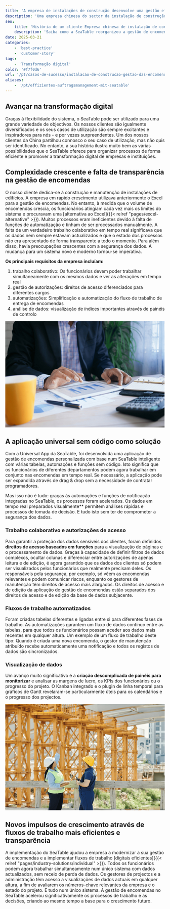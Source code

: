 ```yaml
---
title: 'A empresa de instalações de construção desenvolve uma gestão eficiente de encomendas com o SeaTable'
description: 'Uma empresa chinesa do sector da instalação de construção reorganizou o seu sistema de gestão de encomendas com o SeaTable, avançando com sucesso na sua transformação digital. O resultado é um sistema de gestão moderno e altamente eficiente com uma aplicação universal.'
seo:
    title: 'História de um cliente Empresa chinesa de instalação de construção | SeaTable'
    description: 'Saiba como a SeaTable reorganizou a gestão de encomendas e iniciou a transformação digital numa empresa de instalações de construção'
date: 2025-03-21
categories:
    - 'best-practice'
    - 'customer-story'
tags:
    - 'Transformação digital'
color: '#f7f0d6'
url: '/pt/casos-de-sucesso/instalacao-de-construcao-gestao-das-encomendas'
aliases:
    - '/pt/effizientes-auftragsmanagement-mit-seatable'
---
```


## Avançar na transformação digital

Graças à flexibilidade do sistema, o SeaTable pode ser utilizado para uma grande variedade de objectivos. Os nossos clientes são igualmente diversificados e os seus casos de utilização são sempre excitantes e inspiradores para nós - e por vezes surpreendentes. Um dos nossos clientes da China partilhou connosco o seu caso de utilização, mas não quis ser identificado. No entanto, a sua história ilustra muito bem as várias possibilidades que o SeaTable oferece para organizar processos de forma eficiente e promover a transformação digital de empresas e instituições.

## Complexidade crescente e falta de transparência na gestão de encomendas

O nosso cliente dedica-se à construção e manutenção de instalações de edifícios. A empresa em rápido crescimento utilizava anteriormente o Excel para a gestão de encomendas. No entanto, à medida que o volume de encomendas crescia, os funcionários atingiam cada vez mais os limites do sistema e procuravam uma [alternativa ao Excel]({{< relref "pages/excel-alternative" >}}). Muitos processos eram ineficientes devido à falta de funções de automatização e tinham de ser processados manualmente. A falta de um verdadeiro trabalho colaborativo em tempo real significava que os dados nem sempre estavam actualizados e que o estado dos processos não era apresentado de forma transparente a todo o momento. Para além disso, havia preocupações crescentes com a segurança dos dados. A mudança para um sistema novo e moderno tornou-se imperativa.

**Os principais requisitos da empresa incluíam:**

1. trabalho colaborativo: Os funcionários devem poder trabalhar simultaneamente com os mesmos dados e ver as alterações em tempo real
1. gestão de autorizações: direitos de acesso diferenciados para diferentes cargos
1. automatizações: Simplificação e automatização do fluxo de trabalho de entrega de encomendas
1. análise de dados: visualização de índices importantes através de painéis de controlo

![Universal No-Code-App - Tablet com estatísticas](Customer-Story_CN_Datenvisualisierung.jpg)

## A aplicação universal sem código como solução

Com a Universal App da SeaTable, foi desenvolvida uma aplicação de gestão de encomendas personalizada com base num SeaTable inteligente com várias tabelas, automações e funções sem código. Isto significa que os funcionários de diferentes departamentos podem agora trabalhar em conjunto nas encomendas em tempo real. Se necessário, a aplicação pode ser expandida através de drag & drop sem a necessidade de contratar programadores.

Mas isso não é tudo: graças às automações e funções de notificação integradas no SeaTable, os processos foram acelerados. Os dados em tempo real preparados visualmente\*\* permitem análises rápidas e processos de tomada de decisão. E tudo isto sem ter de comprometer a segurança dos dados.

### Trabalho colaborativo e autorizações de acesso

Para garantir a proteção dos dados sensíveis dos clientes, foram definidos **direitos de acesso baseados em funções** para a visualização de páginas e o processamento de dados. Graças à capacidade de definir filtros de dados complexos, ocultar colunas e diferenciar entre autorizações de apenas leitura e de edição, é agora garantido que os dados dos clientes só podem ser visualizados pelos funcionários que realmente precisam deles. Os responsáveis pela segurança, por exemplo, só vêem as encomendas relevantes e podem comunicar riscos, enquanto os gestores de manutenção têm direitos de acesso mais alargados. Os direitos de acesso e de edição da aplicação de gestão de encomendas estão separados dos direitos de acesso e de edição da base de dados subjacente.

### Fluxos de trabalho automatizados

Foram criadas tabelas diferentes e ligadas entre si para diferentes fases de trabalho. As automatizações garantem um fluxo de dados contínuo entre as tabelas, para que todos os funcionários possam aceder aos dados mais recentes em qualquer altura. Um exemplo de um fluxo de trabalho deste tipo: Quando é criada uma nova encomenda, o gestor de manutenção atribuído recebe automaticamente uma notificação e todos os registos de dados são sincronizados.

### Visualização de dados

Um avanço muito significativo é a **criação descomplicada de painéis para monitorizar** e analisar as margens de lucro, os KPIs dos funcionários ou o progresso do projeto. O Kanban integrado e o plugin de linha temporal para gráficos de Gantt revelaram-se particularmente úteis para os calendários e o progresso dos projectos.

![Planeamento do estaleiro de construção com visualização de dados no SeaTable](Customer-Story_CN_Neue-Wachstumsimpulse.jpg)

## Novos impulsos de crescimento através de fluxos de trabalho mais eficientes e transparência

A implementação do SeaTable ajudou a empresa a modernizar a sua gestão de encomendas e a implementar fluxos de trabalho [digitais eficientes]({{< relref "pages/industry-solutions/individual" >}}). Todos os funcionários podem agora trabalhar simultaneamente num único sistema com dados actualizados, sem receio de perda de dados. Os gestores de projectos e a administração têm acesso a visualizações de dados actuais em qualquer altura, a fim de avaliarem os números-chave relevantes da empresa e o estado do projeto. E tudo num único sistema. A gestão de encomendas no SeaTable acelerou significativamente os processos de trabalho e as decisões, criando ao mesmo tempo a base para o crescimento futuro.
